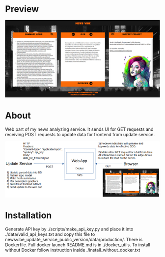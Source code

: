 
# Preview

![](newsvibe_preview.png)

# About

Web part of my news analyzing service. It sends UI for GET requests and receiving POST requests to update data for frontend from update service.

![](newsvibe_architecture.png)

# Installation

Generate API key by ./scripts/make_api_key.py and place it into ./data/valid_api_keys.txt and copy this file to newsvibe_update_service_public_version/data/production/.
There is Dockerfile. Full docker launch README.md is in ./docker_utils.
To install without Docker follow instruction inside ./install_without_docker.txt
